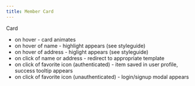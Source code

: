 ```yaml
---
title: Member Card
---
```


Card

- on hover - card animates
- on hover of name - highlight appears (see styleguide)
- on hover of address - higlight appears (see styleguide)
- on click of name or address - redirect to appropriate template
- on click of favorite icon (authenticated) - item saved in user profile, success tooltip appears
- on click of favorite icon (unauthenticated) - login/signup modal appears

